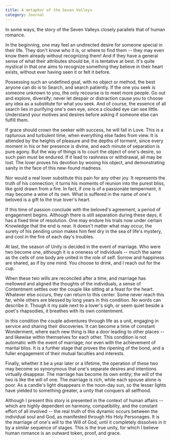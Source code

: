 ```yaml
---
title: A metaphor of the Seven Valleys
category: Journal
---
```


In some ways, the story of the Seven Valleys closely parallels that of human romance.

In the beginning, one may feel an undirected desire for someone special in their life.  They don't know who it is, or where to find them -- they may even know them already without recognizing them!  And if they have a general sense of what their attributes should be, it is tentative at best.  It's quite mystical in that one aims to recognize something they believe in their heart exists, without ever having seen it or felt it before.

<!--more-->
Possessing such an undefined goal, with no object or method, the best anyone can do is to Search, and search patiently.  If the one you seek is someone unknown to you, the only recourse is to meet more people.  Go out and explore, diversify; never let despair or distraction cause you to choose any idea as a substitute for what you seek.  And of course, the essence of all search lies in purifying one's own eye, since a clouded eye can see little.  Understand your motives and desires before asking if someone else can fulfill them.

If grace should crown the seeker with success, he will fall in Love.  This is a rapturous and turbulent time, when everything else fades from view.  It is attended by the heights of pleasure and the depths of torment, since every moment in his or her presence is divine, and each minute of separation is pure agony.  But the way of things is to court the object of one's desire, so such pain must be endured.  If it lead to rashness or withdrawal, all may be lost.  The lover proves his devotion by wooing his object, and demonstrating sanity in the face of this new-found madness.

Nor would a real lover substitute this pain for any other joy.  It represents the truth of his connection; it turns his moments of reunion into the purest bliss, like gold drawn from a fire.  In fact, if one is of a passionate temperment, it may become a wine of its own.  What is suffered in the name of one's beloved is a gift to the true lover's heart.

If this time of passion conclude with the beloved's agreement, a period of engagement begins.  Although there is still separation during these days, it has a fixed time of resolution.  One may endure his trials now under certain Knowledge that the end is near.  It doesn't matter what may occur, the surety of his pending union makes him feel dry in the sea of life's mystery, and cool in the fire of each day's troubles.

At last, the season of Unity is decided in the event of marriage.  Who were two become one, although it is a oneness of individuals -- much the same as the cells of one body are united in the role of self.  Sorrow and happiness are shared, as if by one mind.  You choose to drink, and I reach out for the cup.

When these two wills are reconciled after a time, and marriage has mellowed and aligned the thoughts of the individuals, a sense of Contentment settles over the couple like sitting at a feast for the heart.  Whatever else occurs, they can return to this center.  Some never reach this far, while others are blessed by long years in this condition.  No words can describe it.  Though it my pale next to a lover's sigh, or seem quiet beside a poet's rhapsodies, it breathes with its own contentment.

In this condition the couple adventures through life as a unit, engaging in service and sharing their discoveries.  It can become a time of constant Wonderment, where each new thing is like a door leading to other places -- and likewise within themselves for each other.  This condition is not automatic with the event of marriage; nor even with the achievement of marital bliss.  It is a further stage that proves the ripening of the bond, and a fuller engagement of their mutual faculties and interests.

Finally, whether it be a year later or a lifetime, the operation of these two may become so synonymous that one's separate desires and intentions virtually disappear.  The marriage has become its own entity; the will of the two is like the will of one.  The marriage is rich, while each spouse alone is poor.  As a candle's light disappears in the noon-day sun, so the lesser lights have yielded to something greater, a unity that conquers all selfhood.

Although I present this story is presented in the context of human affairs -- which are highly dependent on harmony, compatibility, and the constant effort of all involved -- the real truth of this dynamic occurs between the individual soul and God, as manifested through His Holy Personages.  It is the marriage of one's will to the Will of God, until it completely dissolves in it by a similar sequence of stages.  This is the true unity, for which I believe human romance is an outward token, proof, and grace.

